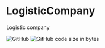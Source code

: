 # LogisticCompany
Logistic company




![GitHub](https://img.shields.io/github/license/mashape/apistatus.svg) ![GitHub code size in bytes](https://img.shields.io/github/languages/code-size/badges/shields.svg)




